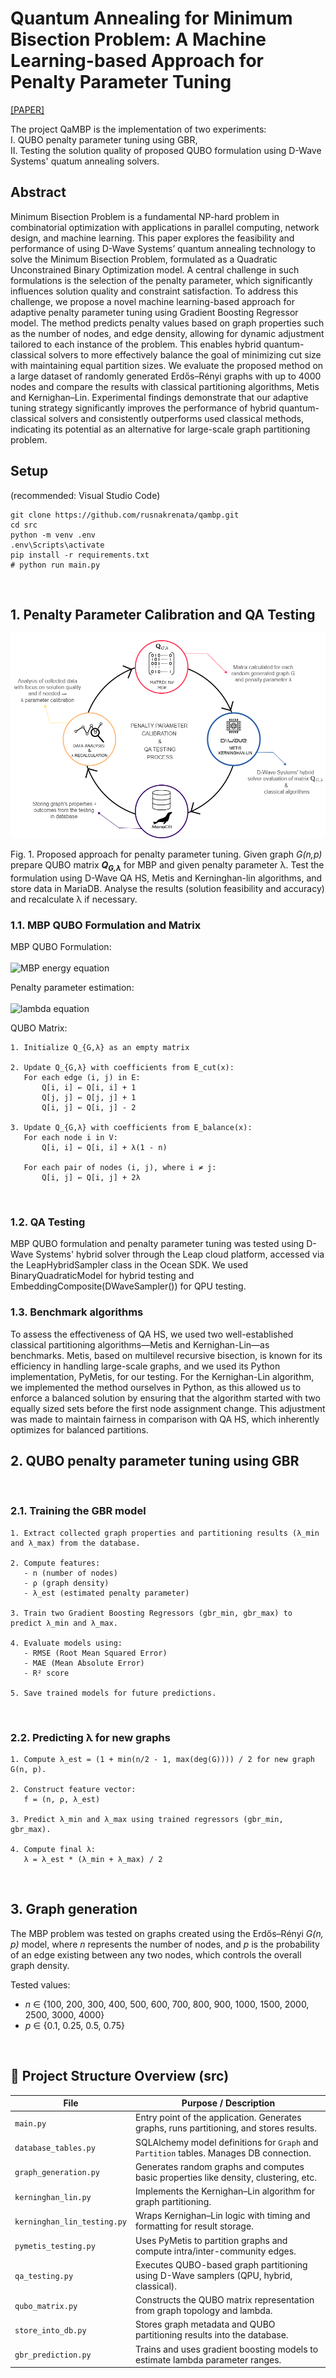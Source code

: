 # Quantum Annealing for Minimum Bisection Problem: A Machine Learning-based Approach for Penalty Parameter Tuning
[[PAPER]]() 

The project QaMBP is the implementation of two experiments: <br>
I. QUBO penalty parameter tuning using GBR, <br>
II. Testing the solution quality of proposed QUBO formulation using D-Wave Systems' quatum annealing solvers.

## Abstract
Minimum Bisection Problem is a fundamental NP-hard problem in combinatorial optimization with applications in parallel computing, network design, and machine learning. This paper explores the feasibility and performance of using D-Wave Systems’ quantum annealing technology to solve the Minimum Bisection Problem, formulated as a Quadratic Unconstrained Binary Optimization model. A central challenge in such formulations is the selection of the penalty parameter, which significantly influences solution quality and constraint satisfaction.
To address this challenge, we propose a novel machine learning-based approach for adaptive penalty parameter tuning using Gradient Boosting Regressor model. The method predicts penalty values based on graph properties such as the number of nodes, and edge density, allowing for dynamic adjustment tailored to each instance of the problem. This enables hybrid quantum-classical solvers to more effectively balance the goal of minimizing cut size with maintaining equal partition sizes.
We evaluate the proposed method on a large dataset of randomly generated Erdős–Rényi graphs with up to 4000 nodes and compare the results with classical partitioning algorithms, Metis and Kernighan–Lin. Experimental findings demonstrate that our adaptive tuning strategy significantly improves the performance of hybrid quantum-classical solvers and consistently outperforms used classical methods, indicating its potential as an alternative for large-scale graph partitioning problem.

## Setup
(recommended: Visual Studio Code)
```
git clone https://github.com/rusnakrenata/qambp.git
cd src
python -m venv .env
.env\Scripts\activate
pip install -r requirements.txt
# python run main.py
```
<br>


## 1. Penalty Parameter Calibration and QA Testing

<img src="qambp_images/process_diagram.png"/><br>

Fig. 1. Proposed approach for penalty parameter tuning. Given graph *G(n,p)* prepare QUBO matrix <em><b>Q<sub>G,λ</sub></b></em> for MBP and given penalty parameter λ. Test the formulation using D-Wave QA HS, Metis and Kerninghan-lin algorithms, and store data in MariaDB. Analyse the results (solution feasibility and accuracy) and recalculate λ if necessary.

### 1.1. MBP QUBO Formulation and Matrix 

MBP QUBO Formulation: <br>
<br>
![MBP energy equation](https://latex.codecogs.com/png.image?\dpi{110}E_{\text{MBP}}(\mathbf{x})%20=%20\sum_{(i,j)%20\in%20E}%20(x_i%20+%20x_j%20-%202x_ix_j)%20+%20\lambda%20\left(%20\sum_{i%20\in%20V}%20x_i%20-%20\frac{n}{2}%20\right)^2)

Penalty parameter estimation: <br>
<br>
![lambda equation](https://latex.codecogs.com/png.image?\dpi{110}\lambda%20=%20\frac{1%20+%20\min(\max(\deg(G)),%20\frac{n}{2}%20-%201)}{2})

QUBO Matrix:
```
1. Initialize Q_{G,λ} as an empty matrix

2. Update Q_{G,λ} with coefficients from E_cut(x):
   For each edge (i, j) in E:
       Q[i, i] ← Q[i, i] + 1
       Q[j, j] ← Q[j, j] + 1
       Q[i, j] ← Q[i, j] - 2

3. Update Q_{G,λ} with coefficients from E_balance(x):
   For each node i in V:
       Q[i, i] ← Q[i, i] + λ(1 - n)

   For each pair of nodes (i, j), where i ≠ j:
       Q[i, j] ← Q[i, j] + 2λ

```
<br>



### 1.2. QA Testing
MBP QUBO formulation and penalty parameter tuning was tested using D-Wave Systems' hybrid solver through the Leap cloud platform, accessed via the LeapHybridSampler class in the Ocean SDK.
We used BinaryQuadraticModel for hybrid testing and EmbeddingComposite(DWaveSampler()) for QPU testing.<br>


### 1.3. Benchmark algorithms
To assess the effectiveness of QA HS, we used two well-established classical partitioning algorithms—Metis and Kernighan-Lin—as benchmarks. Metis, based on multilevel recursive bisection, is known for its efficiency in handling large-scale graphs, and we used its Python implementation, PyMetis, for our testing. For the Kernighan-Lin algorithm, we implemented the method ourselves in Python, as this allowed us to enforce a balanced solution by ensuring that the algorithm started with two equally sized sets before the first node assignment change. This adjustment was made to maintain fairness in comparison with QA HS, which inherently optimizes for balanced partitions.<br>


## 2. QUBO penalty parameter tuning using GBR
<br>

### 2.1. Training the GBR model
```
1. Extract collected graph properties and partitioning results (λ_min and λ_max) from the database.

2. Compute features: 
   - n (number of nodes)
   - ρ (graph density)
   - λ_est (estimated penalty parameter)

3. Train two Gradient Boosting Regressors (gbr_min, gbr_max) to predict λ_min and λ_max.

4. Evaluate models using:
   - RMSE (Root Mean Squared Error)
   - MAE (Mean Absolute Error)
   - R² score

5. Save trained models for future predictions.
```
<br>

### 2.2. Predicting λ for new graphs
```
1. Compute λ_est = (1 + min(n/2 - 1, max(deg(G)))) / 2 for new graph G(n, p).

2. Construct feature vector:
   f = (n, ρ, λ_est)

3. Predict λ_min and λ_max using trained regressors (gbr_min, gbr_max).

4. Compute final λ:
   λ = λ_est * (λ_min + λ_max) / 2
```
<br>

## 3. Graph generation
The MBP problem was tested on graphs created using the Erdős–Rényi *G(n, p)* model, where *n* represents the number of nodes, and *p* is the probability of an edge existing between any two nodes, which controls the overall graph density.

Tested values:
- *n* ∈ {100, 200, 300, 400, 500, 600, 700, 800, 900, 1000, 1500, 2000, 2500, 3000, 4000}
- *p* ∈ {0.1, 0.25, 0.5, 0.75}

<br>


## 📁 Project Structure Overview (src)

| File                         | Purpose / Description                                                                 |
|------------------------------|----------------------------------------------------------------------------------------|
| `main.py`                    | Entry point of the application. Generates graphs, runs partitioning, and stores results. |
| `database_tables.py`         | SQLAlchemy model definitions for `Graph` and `Partition` tables. Manages DB connection. |
| `graph_generation.py`        | Generates random graphs and computes basic properties like density, clustering, etc.     |
| `kerninghan_lin.py`          | Implements the Kernighan–Lin algorithm for graph partitioning.                          |
| `kerninghan_lin_testing.py`  | Wraps Kernighan–Lin logic with timing and formatting for result storage.                |
| `pymetis_testing.py`         | Uses PyMetis to partition graphs and compute intra/inter-community edges.               |
| `qa_testing.py`              | Executes QUBO-based graph partitioning using D-Wave samplers (QPU, hybrid, classical).   |
| `qubo_matrix.py`             | Constructs the QUBO matrix representation from graph topology and lambda.                |
| `store_into_db.py`           | Stores graph metadata and QUBO partitioning results into the database.                  |
| `gbr_prediction.py`          | Trains and uses gradient boosting models to estimate lambda parameter ranges.           |








